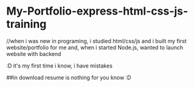 # My-Portfolio-express-html-css-js-training

//when i was new in programing, i studied html/css/js and i built my first website/portfolio for me and, when i started Node.js, wanted to launch website with backend

:D it's my first time i know, i have mistakes

##in download resume is nothing for you know :D
